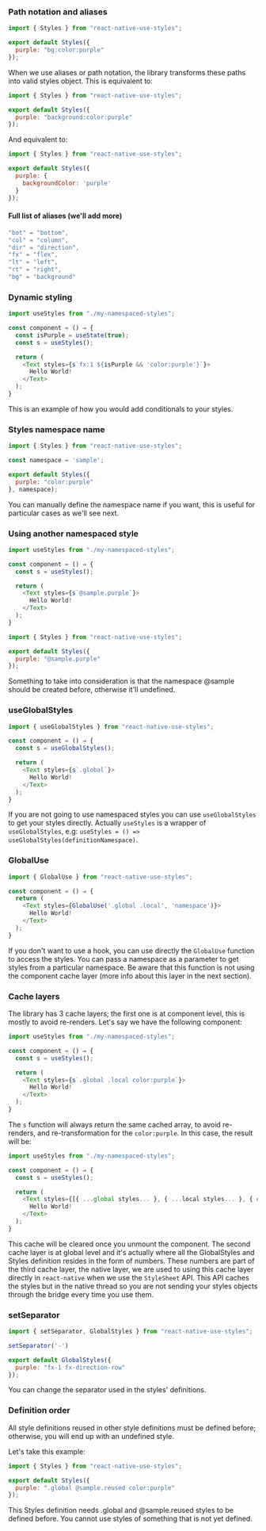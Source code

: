 ### Path notation and aliases

```js
import { Styles } from "react-native-use-styles";

export default Styles({
  purple: "bg:color:purple"
});
```

When we use aliases or path notation, the library transforms these paths into valid styles object. This is equivalent to:

```js
import { Styles } from "react-native-use-styles";

export default Styles({
  purple: "background:color:purple"
});
```

And equivalent to:

```js
import { Styles } from "react-native-use-styles";

export default Styles({
  purple: {
    backgroundColor: 'purple'
  }
});
```

#### Full list of aliases (we'll add more)

```js
"bot" = "bottom",
"col" = "column",
"dir" = "direction",
"fx" = "flex",
"lt" = "left",
"rt" = "right",
"bg" = "background"
```

### Dynamic styling

```js
import useStyles from "./my-namespaced-styles";

const component = () ⇒ {
  const isPurple = useState(true);
  const s = useStyles();

  return (
    <Text styles={s`fx:1 ${isPurple && 'color:purple'}`}>
      Hello World!
    </Text>
  );
}
```

This is an example of how you would add conditionals to your styles.

### Styles namespace name

```js
import { Styles } from "react-native-use-styles";

const namespace = 'sample';

export default Styles({
  purple: "color:purple"
}, namespace);
```

You can manually define the namespace name if you want, this is useful for particular cases as we'll see next.

### Using another namespaced style

```js
import useStyles from "./my-namespaced-styles";

const component = () ⇒ {
  const s = useStyles();

  return (
    <Text styles={s`@sample.purple`}>
      Hello World!
    </Text>
  );
}
```

```js
import { Styles } from "react-native-use-styles";

export default Styles({
  purple: "@sample.purple"
});
```

Something to take into consideration is that the namespace @sample should be created before, otherwise it'll undefined.

### useGlobalStyles

```js
import { useGlobalStyles } from "react-native-use-styles";

const component = () ⇒ {
  const s = useGlobalStyles();

  return (
    <Text styles={s`.global`}>
      Hello World!
    </Text>
  );
}
```

If you are not going to use namespaced styles you can use `useGlobalStyles` to get your styles directly. Actually `useStyles` is a wrapper of `useGlobalStyles`, e.g: `useStyles = () => useGlobalStyles(definitionNamespace)`.

### GlobalUse

```js
import { GlobalUse } from "react-native-use-styles";

const component = () ⇒ {
  return (
    <Text styles={GlobalUse('.global .local', 'namespace')}>
      Hello World!
    </Text>
  );
}
```

If you don't want to use a hook, you can use directly the `GlobalUse` function to access the styles. You can pass a namespace as a parameter to get styles from a particular namespace. Be aware that this function is not using the component cache layer (more info about this layer in the next section). 

### Cache layers

The library has 3 cache layers; the first one is at component level, this is mostly to avoid re-renders. Let's say we have the following component:

```js
import useStyles from "./my-namespaced-styles";

const component = () ⇒ {
  const s = useStyles();

  return (
    <Text styles={s`.global .local color:purple`}>
      Hello World!
    </Text>
  );
}
```

The `s` function will always return the same cached array, to avoid re-renders, and re-transformation for the `color:purple`. In this case, the result will be:

```js
import useStyles from "./my-namespaced-styles";

const component = () ⇒ {
  const s = useStyles();

  return (
    <Text styles={[{ ...global styles... }, { ...local styles... }, { color: purple }]}>
      Hello World!
    </Text>
  );
}
```

This cache will be cleared once you unmount the component. The second cache layer is at global level and it's actually where all the GlobalStyles and Styles definition resides in the form of numbers. These numbers are part of the third cache layer, the native layer, we are used to using this cache layer directly in `react-native` when we use the `StyleSheet` API. This API caches the styles but in the native thread so you are not sending your styles objects through the bridge every time you use them.

### setSeparator

```js
import { setSeparator, GlobalStyles } from "react-native-use-styles";

setSeparator('-')

export default GlobalStyles({
  purple: "fx-1 fx-direction-row"
});
```

You can change the separator used in the styles' definitions.

### Definition order

All style definitions reused in other style definitions must be defined before; otherwise, you will end up with an undefined style.

Let's take this example:

```js
import { Styles } from "react-native-use-styles";

export default Styles({
  purple: ".global @sample.reused color:purple"
});
```

This Styles definition needs .global and @sample.reused styles to be defined before. You cannot use styles of something that is not yet defined.